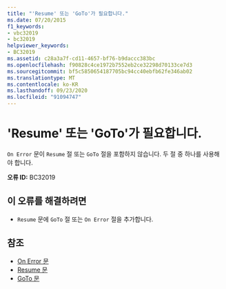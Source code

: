 ```yaml
---
title: "'Resume' 또는 'GoTo'가 필요합니다."
ms.date: 07/20/2015
f1_keywords:
- vbc32019
- bc32019
helpviewer_keywords:
- BC32019
ms.assetid: c28a3a7f-cd11-4657-bf76-b9daccc383bc
ms.openlocfilehash: f90828c4ce1972b7552eb2ce32298d70133ce7d3
ms.sourcegitcommit: bf5c5850654187705bc94cc40ebfb62fe346ab02
ms.translationtype: MT
ms.contentlocale: ko-KR
ms.lasthandoff: 09/23/2020
ms.locfileid: "91094747"
---
```

# <a name="resume-or-goto-expected"></a>'Resume' 또는 'GoTo'가 필요합니다.

`On Error` 문이 `Resume` 절 또는 `GoTo` 절을 포함하지 않습니다. 두 절 중 하나를 사용해야 합니다.  
  
 **오류 ID:** BC32019  
  
## <a name="to-correct-this-error"></a>이 오류를 해결하려면  
  
- `Resume` 문에 `GoTo` 절 또는 `On Error` 절을 추가합니다.  
  
## <a name="see-also"></a>참조

- [On Error 문](../language-reference/statements/on-error-statement.md)
- [Resume 문](../language-reference/statements/resume-statement.md)
- [GoTo 문](../language-reference/statements/goto-statement.md)
